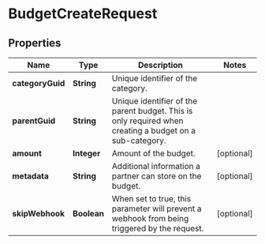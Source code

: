 

# BudgetCreateRequest


## Properties

| Name | Type | Description | Notes |
|------------ | ------------- | ------------- | -------------|
|**categoryGuid** | **String** | Unique identifier of the category. |  |
|**parentGuid** | **String** | Unique identifier of the parent budget. This is only required when creating a budget on a sub-category. |  |
|**amount** | **Integer** | Amount of the budget. |  [optional] |
|**metadata** | **String** | Additional information a partner can store on the budget. |  [optional] |
|**skipWebhook** | **Boolean** | When set to true, this parameter will prevent a webhook from being triggered by the request. |  [optional] |



